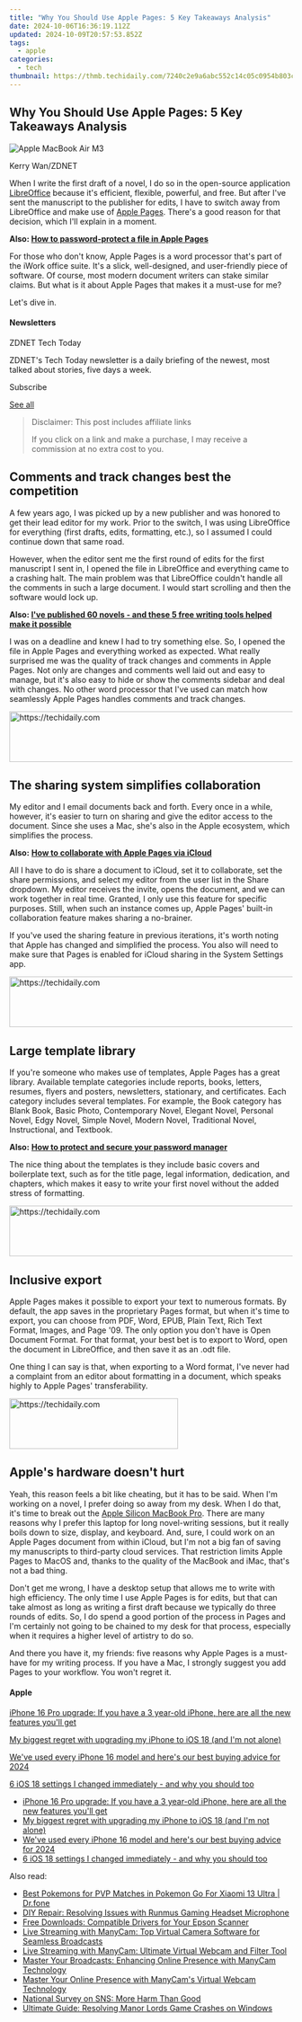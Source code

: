 ```yaml
---
title: "Why You Should Use Apple Pages: 5 Key Takeaways Analysis"
date: 2024-10-06T16:36:19.112Z
updated: 2024-10-09T20:57:53.852Z
tags:
  - apple
categories:
  - tech
thumbnail: https://thmb.techidaily.com/7240c2e9a6abc552c14c05c0954b803ce022aaf37095d266ecb3ccb4c8e95c38.jpg
---
```


## Why You Should Use Apple Pages: 5 Key Takeaways  Analysis

![Apple MacBook Air M3](https://www.zdnet.com/a/img/resize/fe8f8cd7e0c2654e479b66e182747b3b9bb902a6/2024/03/04/1efbae92-d795-44e3-bb22-db21dee4a95b/dsc09965-2.jpg?auto=webp&width=1280)

Kerry Wan/ZDNET

When I write the first draft of a novel, I do so in the open-source application [LibreOffice](https://www.zdnet.com/home-and-office/work-life/5-ways-libreoffice-meets-my-writing-needs-better-than-google-docs-can/) because it's efficient, flexible, powerful, and free. But after I've sent the manuscript to the publisher for edits, I have to switch away from LibreOffice and make use of [Apple Pages](https://www.zdnet.com/article/how-to-password-protect-a-file-in-apple-pages-and-when-you-might-want-to/). There's a good reason for that decision, which I'll explain in a moment. 

**Also: [How to password-protect a file in Apple Pages](https://www.zdnet.com/article/how-to-password-protect-a-file-in-apple-pages-and-when-you-might-want-to/)**

For those who don't know, Apple Pages is a word processor that's part of the iWork office suite. It's a slick, well-designed, and user-friendly piece of software. Of course, most modern document writers can stake similar claims. But what is it about Apple Pages that makes it a must-use for me?

Let's dive in.

#### Newsletters

ZDNET Tech Today

ZDNET's Tech Today newsletter is a daily briefing of the newest, most talked about stories, five days a week.

 Subscribe

[See all](https://www.zdnet.com/newsletters/)

>  Disclaimer: This post includes affiliate links
>
>  If you click on a link and make a purchase, I may receive a commission at no extra cost to you.
>

## Comments and track changes best the competition

A few years ago, I was picked up by a new publisher and was honored to get their lead editor for my work. Prior to the switch, I was using LibreOffice for everything (first drafts, edits, formatting, etc.), so I assumed I could continue down that same road. 

However, when the editor sent me the first round of edits for the first manuscript I sent in, I opened the file in LibreOffice and everything came to a crashing halt. The main problem was that LibreOffice couldn't handle all the comments in such a large document. I would start scrolling and then the software would lock up.

**Also: [I've published 60 novels - and these 5 free writing tools helped make it possible](https://www.zdnet.com/home-and-office/work-life/ive-published-60-novels-and-these-5-free-writing-tools-helped-make-it-possible/)**

I was on a deadline and knew I had to try something else. So, I opened the file in Apple Pages and everything worked as expected. What really surprised me was the quality of track changes and comments in Apple Pages. Not only are changes and comments well laid out and easy to manage, but it's also easy to hide or show the comments sidebar and deal with changes. No other word processor that I've used can match how seamlessly Apple Pages handles comments and track changes. 

<!-- affiliate ads begin -->
<a href="https://appsumo.8odi.net/c/5597632/2100541/7443" target="_top" id="2100541">
  <img src="//a.impactradius-go.com/display-ad/7443-2100541" border="0" alt="https://techidaily.com" width="728" height="90"/>
</a>
<img height="0" width="0" src="https://appsumo.8odi.net/i/5597632/2100541/7443" style="position:absolute;visibility:hidden;" border="0" />
<!-- affiliate ads end -->

## The sharing system simplifies collaboration

My editor and I email documents back and forth. Every once in a while, however, it's easier to turn on sharing and give the editor access to the document. Since she uses a Mac, she's also in the Apple ecosystem, which simplifies the process. 

**Also:** [**How to collaborate with Apple Pages via iCloud**](https://www.zdnet.com/article/how-to-collaborate-with-an-apple-pages-document-via-icloud/)

All I have to do is share a document to iCloud, set it to collaborate, set the share permissions, and select my editor from the user list in the Share dropdown. My editor receives the invite, opens the document, and we can work together in real time. Granted, I only use this feature for specific purposes. Still, when such an instance comes up, Apple Pages' built-in collaboration feature makes sharing a no-brainer.

If you've used the sharing feature in previous iterations, it's worth noting that Apple has changed and simplified the process. You also will need to make sure that Pages is enabled for iCloud sharing in the System Settings app.

<!-- affiliate ads begin -->
<a href="https://appsumo.8odi.net/c/5597632/2123733/7443" target="_top" id="2123733">
  <img src="//a.impactradius-go.com/display-ad/7443-2123733" border="0" alt="https://techidaily.com" width="728" height="90"/>
</a>
<img height="0" width="0" src="https://appsumo.8odi.net/i/5597632/2123733/7443" style="position:absolute;visibility:hidden;" border="0" />
<!-- affiliate ads end -->

## Large template library

If you're someone who makes use of templates, Apple Pages has a great library. Available template categories include reports, books, letters, resumes, flyers and posters, newsletters, stationary, and certificates. Each category includes several templates. For example, the Book category has Blank Book, Basic Photo, Contemporary Novel, Elegant Novel, Personal Novel, Edgy Novel, Simple Novel, Modern Novel, Traditional Novel, Instructional, and Textbook.

**Also:** [**How to protect and secure your password manager**](https://www.zdnet.com/article/how-to-protect-and-secure-your-password-manager/)

The nice thing about the templates is they include basic covers and boilerplate text, such as for the title page, legal information, dedication, and chapters, which makes it easy to write your first novel without the added stress of formatting.

<!-- affiliate ads begin -->
<a href="https://unicoeye.pxf.io/c/5597632/2134238/18498" target="_top" id="2134238">
  <img src="//a.impactradius-go.com/display-ad/18498-2134238" border="0" alt="https://techidaily.com" width="728" height="90"/>
</a>
<img height="0" width="0" src="https://unicoeye.pxf.io/i/5597632/2134238/18498" style="position:absolute;visibility:hidden;" border="0" />
<!-- affiliate ads end -->

## Inclusive export

Apple Pages makes it possible to export your text to numerous formats. By default, the app saves in the proprietary Pages format, but when it's time to export, you can choose from PDF, Word, EPUB, Plain Text, Rich Text Format, Images, and Page '09\. The only option you don't have is Open Document Format. For that format, your best bet is to export to Word, open the document in LibreOffice, and then save it as an .odt file.

One thing I can say is that, when exporting to a Word format, I've never had a complaint from an editor about formatting in a document, which speaks highly to Apple Pages' transferability.

<!-- affiliate ads begin -->
<a href="https://aligracehair.sjv.io/c/5597632/1938693/19272" target="_top" id="1938693">
  <img src="//a.impactradius-go.com/display-ad/19272-1938693" border="0" alt="https://techidaily.com" width="300" height="90"/>
</a>
<img height="0" width="0" src="https://aligracehair.sjv.io/i/5597632/1938693/19272" style="position:absolute;visibility:hidden;" border="0" />
<!-- affiliate ads end -->

## Apple's hardware doesn't hurt

Yeah, this reason feels a bit like cheating, but it has to be said. When I'm working on a novel, I prefer doing so away from my desk. When I do that, it's time to break out the [Apple Silicon MacBook Pro](https://buy.geni.us/Proxy.ashx?TSID=368250&GR%5FURL=https%3A%2F%2Fwww.amazon.com%2FApple-MacBook-Laptop-12%E2%80%91core-18%E2%80%91core%2Fdp%2FB0CM5BL45N%2Fref%3Dsr%5F1%5F3%3Fcrid%3D1KWDFZJ288FEN%26dib%3DeyJ2IjoiMSJ9.7b8Q-NYi4qiUKau1GVUhK38QabchqWLIn%5FU82MT2rpSJErnWwhuUj2g2rxxRisxZsIXcwsIVmJ4hJGjnHVpEob8zqJmFPVQ7xAuZ3ymIV0WgeZBO9GLUqWy-ha9uf%5FENdfdI5OyD4T78OXFoSn%5FJMjDU1zBDcngO5b%5F%5F7sF7%5Fubkz5LlpmVna1OymR-o-PbF9ecAc%5FkfgkB2bAPPjWVk0-uMAPt0k1MPxNSsGNJPMhk.dwA1sf87X3LPwsSiL7%5FECsG7C9PTJ2AJeOgOniBoeyI%26dib%5Ftag%3Dse%26keywords%3Dapple%2Bsilicone%2Bmacbook%2Bpro%26qid%3D1709719268%26sprefix%3Dapple%2Bsilicon%2Bmacbook%2Bpro%2Caps%2C208%26sr%3D8-3%26tag%3Dzd-buy-button-20%26ascsubtag%3D%5F%5FCOM%5FCLICK%5FID%5F%5F%7C5161bbc6-c796-4f4c-afd5-00299fbb6f92%7Cdtp&dtb=1). There are many reasons why I prefer this laptop for long novel-writing sessions, but it really boils down to size, display, and keyboard. And, sure, I could work on an Apple Pages document from within iCloud, but I'm not a big fan of saving my manuscripts to third-party cloud services. That restriction limits Apple Pages to MacOS and, thanks to the quality of the MacBook and iMac, that's not a bad thing. 

Don't get me wrong, I have a desktop setup that allows me to write with high efficiency. The only time I use Apple Pages is for edits, but that can take almost as long as writing a first draft because we typically do three rounds of edits. So, I do spend a good portion of the process in Pages and I'm certainly not going to be chained to my desk for that process, especially when it requires a higher level of artistry to do so.

And there you have it, my friends: five reasons why Apple Pages is a must-have for my writing process. If you have a Mac, I strongly suggest you add Pages to your workflow. You won't regret it.

#### Apple

[iPhone 16 Pro upgrade: If you have a 3 year-old iPhone, here are all the new features you'll get](https://www.zdnet.com/article/iphone-16-pro-and-pro-max-hands-on/ "iPhone 16 Pro upgrade: If you have a 3 year-old iPhone, here are all the new features you'll get")

[My biggest regret with upgrading my iPhone to iOS 18 (and I'm not alone)](https://www.zdnet.com/article/my-biggest-regret-with-upgrading-my-iphone-to-ios-18-and-im-not-alone/ "My biggest regret with upgrading my iPhone to iOS 18 (and I'm not alone)")

[We've used every iPhone 16 model and here's our best buying advice for 2024](https://www.zdnet.com/article/iphone-16-pro-max-buying-advice-2024/ "We've used every iPhone 16 model and here's our best buying advice for 2024")

[6 iOS 18 settings I changed immediately - and why you should too](https://www.zdnet.com/article/6-ios-18-settings-i-changed-immediately-and-why-you-should-too/ "6 iOS 18 settings I changed immediately - and why you should too")

* [iPhone 16 Pro upgrade: If you have a 3 year-old iPhone, here are all the new features you'll get](https://www.zdnet.com/article/iphone-16-pro-and-pro-max-hands-on/ "iPhone 16 Pro upgrade: If you have a 3 year-old iPhone, here are all the new features you'll get")
* [My biggest regret with upgrading my iPhone to iOS 18 (and I'm not alone)](https://www.zdnet.com/article/my-biggest-regret-with-upgrading-my-iphone-to-ios-18-and-im-not-alone/ "My biggest regret with upgrading my iPhone to iOS 18 (and I'm not alone)")
* [We've used every iPhone 16 model and here's our best buying advice for 2024](https://www.zdnet.com/article/iphone-16-pro-max-buying-advice-2024/ "We've used every iPhone 16 model and here's our best buying advice for 2024")
* [6 iOS 18 settings I changed immediately - and why you should too](https://www.zdnet.com/article/6-ios-18-settings-i-changed-immediately-and-why-you-should-too/ "6 iOS 18 settings I changed immediately - and why you should too")

<ins class="adsbygoogle"
     style="display:block"
     data-ad-format="autorelaxed"
     data-ad-client="ca-pub-7571918770474297"
     data-ad-slot="1223367746"></ins>

<ins class="adsbygoogle"
     style="display:block"
     data-ad-client="ca-pub-7571918770474297"
     data-ad-slot="8358498916"
     data-ad-format="auto"
     data-full-width-responsive="true"></ins>

<span class="atpl-alsoreadstyle">Also read:</span>
<div><ul>
<li><a href="https://change-location.techidaily.com/best-pokemons-for-pvp-matches-in-pokemon-go-for-xiaomi-13-ultra-drfone-by-drfone-virtual-android/"><u>Best Pokemons for PVP Matches in Pokemon Go For Xiaomi 13 Ultra | Dr.fone</u></a></li>
<li><a href="https://sound-issues.techidaily.com/diy-repair-resolving-issues-with-runmus-gaming-headset-microphone/"><u>DIY Repair: Resolving Issues with Runmus Gaming Headset Microphone</u></a></li>
<li><a href="https://win-amazing.techidaily.com/free-downloads-compatible-drivers-for-your-epson-scanner/"><u>Free Downloads: Compatible Drivers for Your Epson Scanner</u></a></li>
<li><a href="https://eaxpv-info.techidaily.com/live-streaming-with-manycam-top-virtual-camera-software-for-seamless-broadcasts/"><u>Live Streaming with ManyCam: Top Virtual Camera Software for Seamless Broadcasts</u></a></li>
<li><a href="https://eaxpv-info.techidaily.com/live-streaming-with-manycam-ultimate-virtual-webcam-and-filter-tool/"><u>Live Streaming with ManyCam: Ultimate Virtual Webcam and Filter Tool</u></a></li>
<li><a href="https://eaxpv-info.techidaily.com/master-your-broadcasts-enhancing-online-presence-with-manycam-technology/"><u>Master Your Broadcasts: Enhancing Online Presence with ManyCam Technology</u></a></li>
<li><a href="https://eaxpv-info.techidaily.com/master-your-online-presence-with-manycams-virtual-webcam-technology/"><u>Master Your Online Presence with ManyCam's Virtual Webcam Technology</u></a></li>
<li><a href="https://facebook.techidaily.com/national-survey-on-sns-more-harm-than-good/"><u>National Survey on SNS: More Harm Than Good</u></a></li>
<li><a href="https://program-issues.techidaily.com/ultimate-guide-resolving-manor-lords-game-crashes-on-windows/"><u>Ultimate Guide: Resolving Manor Lords Game Crashes on Windows</u></a></li>
</ul></div>

